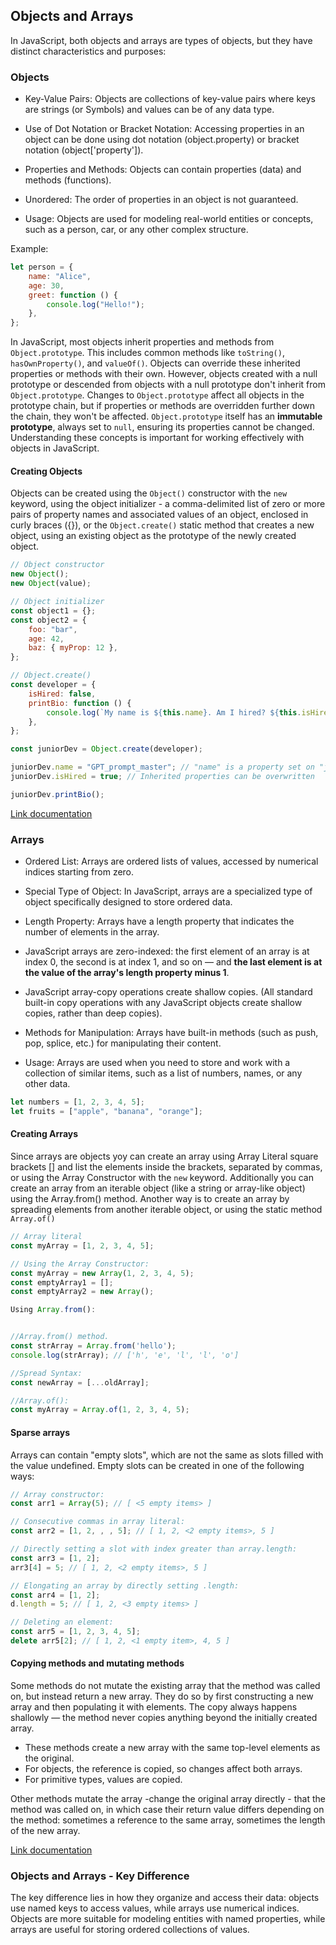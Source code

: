 ## Objects and Arrays

In JavaScript, both objects and arrays are types of objects, but they have distinct characteristics and purposes:

### Objects

-   Key-Value Pairs: Objects are collections of key-value pairs where keys are strings (or Symbols) and values can be of any data type.

-   Use of Dot Notation or Bracket Notation: Accessing properties in an object can be done using dot notation (object.property) or bracket notation (object['property']).

-   Properties and Methods: Objects can contain properties (data) and methods (functions).

-   Unordered: The order of properties in an object is not guaranteed.

-   Usage: Objects are used for modeling real-world entities or concepts, such as a person, car, or any other complex structure.

Example:

```js
let person = {
    name: "Alice",
    age: 30,
    greet: function () {
        console.log("Hello!");
    },
};
```

In JavaScript, most objects inherit properties and methods from `Object.prototype`. This includes common methods like `toString()`, `hasOwnProperty()`, and `valueOf()`. Objects can override these inherited properties or methods with their own. However, objects created with a null prototype or descended from objects with a null prototype don't inherit from `Object.prototype`. Changes to `Object.prototype` affect all objects in the prototype chain, but if properties or methods are overridden further down the chain, they won't be affected. `Object.prototype` itself has an **immutable prototype**, always set to `null`, ensuring its properties cannot be changed. Understanding these concepts is important for working effectively with objects in JavaScript.

#### Creating Objects

Objects can be created using the `Object()` constructor with the `new` keyword, using the object initializer - a comma-delimited list of zero or more pairs of property names and associated values of an object, enclosed in curly braces ({}), or the `Object.create()` static method that creates a new object, using an existing object as the prototype of the newly created object.

```js
// Object constructor
new Object();
new Object(value);

// Object initializer
const object1 = {};
const object2 = {
    foo: "bar",
    age: 42,
    baz: { myProp: 12 },
};

// Object.create()
const developer = {
    isHired: false,
    printBio: function () {
        console.log(`My name is ${this.name}. Am I hired? ${this.isHired}`);
    },
};

const juniorDev = Object.create(developer);

juniorDev.name = "GPT_prompt_master"; // "name" is a property set on "juniorDev", but not on "developer"
juniorDev.isHired = true; // Inherited properties can be overwritten

juniorDev.printBio();
```

[Link documentation](https://developer.mozilla.org/en-US/docs/Web/JavaScript/Reference/Global_Objects/Object)

### Arrays

-   Ordered List: Arrays are ordered lists of values, accessed by numerical indices starting from zero.

-   Special Type of Object: In JavaScript, arrays are a specialized type of object specifically designed to store ordered data.

-   Length Property: Arrays have a length property that indicates the number of elements in the array.

-   JavaScript arrays are zero-indexed: the first element of an array is at index 0, the second is at index 1, and so on — and **the last element is at the value of the array's length property minus 1**.

-   JavaScript array-copy operations create shallow copies. (All standard built-in copy operations with any JavaScript objects create shallow copies, rather than deep copies).

-   Methods for Manipulation: Arrays have built-in methods (such as push, pop, splice, etc.) for manipulating their content.

-   Usage: Arrays are used when you need to store and work with a collection of similar items, such as a list of numbers, names, or any other data.

```js
let numbers = [1, 2, 3, 4, 5];
let fruits = ["apple", "banana", "orange"];
```

#### Creating Arrays

Since arrays are objects yoy can create an array using Array Literal square brackets [] and list the elements inside the brackets, separated by commas, or using the Array Constructor with the `new` keyword. Additionally you can create an array from an iterable object (like a string or array-like object) using the Array.from() method. Another way is to create an array by spreading elements from another iterable object, or using the static method `Array.of()`

```js
// Array literal
const myArray = [1, 2, 3, 4, 5];

// Using the Array Constructor:
const myArray = new Array(1, 2, 3, 4, 5);
const emptyArray1 = [];
const emptyArray2 = new Array();

Using Array.from():


//Array.from() method.
const strArray = Array.from('hello');
console.log(strArray); // ['h', 'e', 'l', 'l', 'o']

//Spread Syntax:
const newArray = [...oldArray];

//Array.of():
const myArray = Array.of(1, 2, 3, 4, 5);
```

#### Sparse arrays

Arrays can contain "empty slots", which are not the same as slots filled with the value undefined. Empty slots can be created in one of the following ways:

```js
// Array constructor:
const arr1 = Array(5); // [ <5 empty items> ]

// Consecutive commas in array literal:
const arr2 = [1, 2, , , 5]; // [ 1, 2, <2 empty items>, 5 ]

// Directly setting a slot with index greater than array.length:
const arr3 = [1, 2];
arr3[4] = 5; // [ 1, 2, <2 empty items>, 5 ]

// Elongating an array by directly setting .length:
const arr4 = [1, 2];
d.length = 5; // [ 1, 2, <3 empty items> ]

// Deleting an element:
const arr5 = [1, 2, 3, 4, 5];
delete arr5[2]; // [ 1, 2, <1 empty item>, 4, 5 ]
```

#### Copying methods and mutating methods

Some methods do not mutate the existing array that the method was called on, but instead return a new array. They do so by first constructing a new array and then populating it with elements. The copy always happens shallowly — the method never copies anything beyond the initially created array.

-   These methods create a new array with the same top-level elements as the original.
-   For objects, the reference is copied, so changes affect both arrays.
-   For primitive types, values are copied.

Other methods mutate the array -change the original array directly - that the method was called on, in which case their return value differs depending on the method: sometimes a reference to the same array, sometimes the length of the new array.

[Link documentation](https://developer.mozilla.org/en-US/docs/Web/JavaScript/Reference/Global_Objects/Array)

### Objects and Arrays - Key Difference

The key difference lies in how they organize and access their data: objects use named keys to access values, while arrays use numerical indices. Objects are more suitable for modeling entities with named properties, while arrays are useful for storing ordered collections of values.
